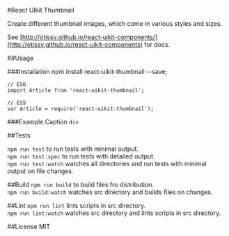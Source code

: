 #React UIkit Thumbnail

Create different thumbnail images, which come in various styles and sizes.


See [http://otissv.github.io/react-uikit-components/](http://otissv.github.io/react-uikit-components) for docs.

##Usage

###Installation
    npm install react-uikit-thumbnail --save;

    // ES6  
    import Article from 'react-uikit-thumbnail';

    // ES5
    var Article = require('react-uikit-thumbnail');

###Example
    <Thumbnail height='100px' src='docs/images/placeholder_200x150_2.svg'>
      Caption <code>div</code>
    </Thumbnail>




##Tests

`npm run test` to run tests with minimal output.  
`npm run test:spec` to run tests with detailed output.  
`npm run test:watch` watches all directories and run tests with minimal output on file changes.

##Build
`npm run build` to build files fro distribution.  
`npm run build:watch` watches src directory and builds files on changes.

##Lint
`npm run lint` lints scripts in src directory.  
`npm run lint:watch` watches src directory and lints scripts in src directory.

##License
MIT
